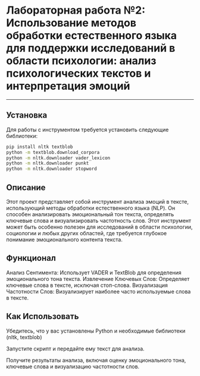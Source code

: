 # Лабораторная работа №2: Использование методов обработки естественного языка для поддержки исследований в области психологии: анализ психологических текстов и интерпретация эмоций
---

## Установка

Для работы с инструментом требуется установить следующие библиотеки:

```bash
pip install nltk textblob
python -m textblob.download_corpora
python -m nltk.downloader vader_lexicon
python -m nltk.downloader punkt
python -m nltk.downloader stopword
```

## Описание
Этот проект представляет собой инструмент анализа эмоций в тексте, использующий методы обработки естественного языка (NLP). Он способен анализировать эмоциональный тон текста, определять ключевые слова и визуализировать частотность слов. Этот инструмент может быть особенно полезен для исследований в области психологии, социологии и любых других областей, где требуется глубокое понимание эмоционального контента текста.

## Функционал
Анализ Сентимента: Использует VADER и TextBlob для определения эмоционального тона текста.
Извлечение Ключевых Слов: Определяет ключевые слова в тексте, исключая стоп-слова.
Визуализация Частотности Слов: Визуализирует наиболее часто используемые слова в тексте.

## Как Использовать

Убедитесь, что у вас установлены Python и необходимые библиотеки (nltk, textblob)

Запустите скрипт и передайте ему текст для анализа.

Получите результаты анализа, включая оценку эмоционального тона, ключевые слова и визуализацию частотности слов.


